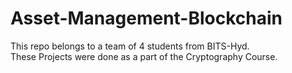 # Asset-Management-Blockchain
<p>This repo belongs to a team of 4 students from BITS-Hyd.<br>
These Projects were done as a part of the Cryptography Course.</p>
